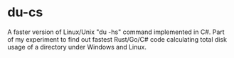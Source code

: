 # du-cs
A faster version of Linux/Unix "du -hs" command implemented in C#. Part of my experiment to find out fastest Rust/Go/C# code calculating total disk usage of a directory under Windows and Linux.

